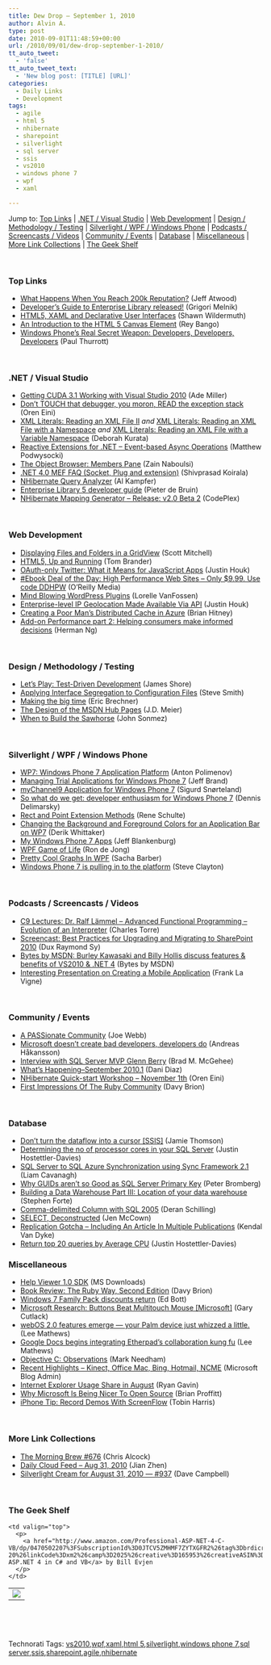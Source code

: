 ```yaml
---
title: Dew Drop – September 1, 2010
author: Alvin A.
type: post
date: 2010-09-01T11:48:59+00:00
url: /2010/09/01/dew-drop-september-1-2010/
tt_auto_tweet:
  - 'false'
tt_auto_tweet_text:
  - 'New blog post: [TITLE] [URL]'
categories:
  - Daily Links
  - Development
tags:
  - agile
  - html 5
  - nhibernate
  - sharepoint
  - silverlight
  - sql server
  - ssis
  - vs2010
  - windows phone 7
  - wpf
  - xaml

---
```

Jump to: [Top Links][1] | [.NET / Visual Studio][2] | [Web Development][3] | [Design / Methodology / Testing][4] | [Silverlight / WPF / Windows Phone][5] | [Podcasts / Screencasts / Videos][6] | [Community / Events][7] | [Database][8] | [Miscellaneous][9] | [More Link Collections][10] | [The Geek Shelf][11] 

&#160;

### <a name="top"></a>Top Links

  * [What Happens When You Reach 200k Reputation?][12] (Jeff Atwood)
  * [Developer’s Guide to Enterprise Library released!][13] (Grigori Melnik)
  * [HTML5, XAML and Declarative User Interfaces][14] (Shawn Wildermuth)
  * [An Introduction to the HTML 5 Canvas Element][15] (Rey Bango)
  * [Windows Phone&#8217;s Real Secret Weapon: Developers, Developers, Developers][16] (Paul Thurrott)

&#160;

### <a name="dotnet"></a>.NET / Visual Studio

  * [Getting CUDA 3.1 Working with Visual Studio 2010][17] (Ade Miller)
  * [Don’t TOUCH that debugger, you moron, READ the exception stack][18] (Oren Eini)
  * [XML Literals: Reading an XML File II][19] _and_&#160;[XML Literals: Reading an XML File with a Namespace][20] _and_&#160;[XML Literals: Reading an XML File with a Variable Namespace][21] (Deborah Kurata)
  * [Reactive Extensions for .NET – Event-based Async Operations][22] (Matthew Podwysocki)
  * [The Object Browser: Members Pane][23] (Zain Naboulsi)
  * [.NET 4.0 MEF FAQ (Socket, Plug and extension)][24] (Shivprasad Koirala)
  * [NHibernate Query Analyzer][25] (Al Kampfer)
  * [Enterprise Library 5 developer guide][26] (Pieter de Bruin)
  * [NHibernate Mapping Generator &#8211; Release: v2.0 Beta 2][27] (CodePlex)

&#160;

### <a name="web"></a>Web Development

  * [Displaying Files and Folders in a GridView][28] (Scott Mitchell)
  * [HTML5, Up and Running][29] (Tom Brander)
  * [OAuth-only Twitter: What it Means for JavaScript Apps][30] (Justin Houk)
  * [#Ebook Deal of the Day: High Performance Web Sites &#8211; Only $9.99. Use code DDHPW][31] (O&#8217;Reilly Media)
  * [Mind Blowing WordPress Plugins][32] (Lorelle VanFossen)
  * [Enterprise-level IP Geolocation Made Available Via API][33] (Justin Houk)
  * [Creating a Poor Man’s Distributed Cache in Azure][34] (Brian Hitney)
  * [Add-on Performance part 2: Helping consumers make informed decisions][35] (Herman Ng)

&#160;

### <a name="design"></a>Design / Methodology / Testing

  * [Let&#8217;s Play: Test-Driven Development][36] (James Shore)
  * [Applying Interface Segregation to Configuration Files][37] (Steve Smith)
  * [Making the big time][38] (Eric Brechner)
  * [The Design of the MSDN Hub Pages][39] (J.D. Meier)
  * [When to Build the Sawhorse][40] (John Sonmez)

&#160;

### <a name="silverlight"></a>Silverlight / WPF / Windows Phone

  * [WP7: Windows Phone 7 Application Platform][41] (Anton Polimenov)
  * <a href="http://www.slickthought.net/post/2010/08/30/Managing-Trial-Applications-for-Windows-Phone-7.aspx" target="_blank">Managing Trial Applications for Windows Phone 7</a> (Jeff Brand)
  * [myChannel9 Application for Windows Phone 7][42] (Sigurd Snørteland)
  * [So what do we get: developer enthusiasm for Windows Phone 7][43] (Dennis Delimarsky)
  * [Rect and Point Extension Methods][44] (Rene Schulte)
  * [Changing the Background and Foreground Colors for an Application Bar on WP7][45] (Derik Whittaker)
  * [My Windows Phone 7 Apps][46] (Jeff Blankenburg)
  * [WPF Game of Life][47] (Ron de Jong)
  * [Pretty Cool Graphs In WPF][48] (Sacha Barber)
  * [Windows Phone 7 is pulling in to the platform][49] (Steve Clayton)

&#160;

### <a name="podcasts"></a>Podcasts / Screencasts / Videos

  * [C9 Lectures: Dr. Ralf Lämmel &#8211; Advanced Functional Programming &#8211; Evolution of an Interpreter][50] (Charles Torre)
  * [Screencast: Best Practices for Upgrading and Migrating to SharePoint 2010][51] (Dux Raymond Sy)
  * [Bytes by MSDN: Burley Kawasaki and Billy Hollis discuss features & benefits of VS2010 & .NET 4][52] (Bytes by MSDN)
  * [Interesting Presentation on Creating a Mobile Application][53] (Frank La Vigne)

&#160;

### <a name="events"></a>Community / Events

  * [A PASSionate Community][54] (Joe Webb)
  * [Microsoft doesn’t create bad developers, developers do][55] (Andreas Håkansson)
  * [Interview with SQL Server MVP Glenn Berry][56] (Brad M. McGehee)
  * [What’s Happening–September 2010.1][57] (Dani Diaz)
  * [NHibernate Quick-start Workshop &#8211; November 1th][58] (Oren Eini)
  * [First Impressions Of The Ruby Community][59] (Davy Brion)

&#160;

### <a name="db"></a>Database

  * [Don’t turn the dataflow into a cursor [SSIS]][60] (Jamie Thomson)
  * [Determining the no of processor cores in your SQL Server][61] (Justin Hostettler-Davies)
  * [SQL Server to SQL Azure Synchronization using Sync Framework 2.1][62] (Liam Cavanagh)
  * [Why GUIDs aren&#8217;t so Good as SQL Server Primary Key][63] (Peter Bromberg)
  * [Building a Data Warehouse Part III: Location of your data warehouse][64] (Stephen Forte)
  * [Comma-delimited Column with SQL 2005][65] (Deran Schilling)
  * [SELECT, Deconstructed][66] (Jen McCown)
  * [Replication Gotcha &#8211; Including An Article In Multiple Publications][67] (Kendal Van Dyke)
  * [Return top 20 queries by Average CPU][68] (Justin Hostettler-Davies)

<a name="sp"></a>

### <a name="misc"></a>Miscellaneous

  * [Help Viewer 1.0 SDK][69] (MS Downloads)
  * [Book Review: The Ruby Way, Second Edition][70] (Davy Brion)
  * [Windows 7 Family Pack discounts return][71] (Ed Bott)
  * [Microsoft Research: Buttons Beat Multitouch Mouse [Microsoft]][72] (Gary Cutlack)
  * [webOS 2.0 features emerge &#8212; your Palm device just whizzed a little.][73] (Lee Mathews)
  * [Google Docs begins integrating Etherpad&#8217;s collaboration kung fu][74] (Lee Mathews)
  * [Objective C: Observations][75] (Mark Needham)
  * [Recent Highlights &#8211; Kinect, Office Mac, Bing, Hotmail, NCME][76] (Microsoft Blog Admin)
  * [Internet Explorer Usage Share in August][77] (Ryan Gavin)
  * [Why Microsoft Is Being Nicer To Open Source][78] (Brian Proffitt)
  * [iPhone Tip: Record Demos With ScreenFlow][79] (Tobin Harris)

&#160;

### <a name="links"></a>More Link Collections

  * [The Morning Brew #676][80] (Chris Alcock)
  * [Daily Cloud Feed &#8211; Aug 31, 2010][81] (Jian Zhen)
  * [Silverlight Cream for August 31, 2010 &#8212; #937][82] (Dave Campbell)

&#160;

### <a name="shelf"></a>The Geek Shelf

<table border="0" cellspacing="0" cellpadding="0">
  <tr>
    <td>
      <img data-recalc-dims="1" decoding="async" src="https://i0.wp.com/ecx.images-amazon.com/images/I/51QXsQLe7kL._SL160_.jpg?w=660" />
    </td>
    
    <td valign="top">
      <p>
        <a href="http://www.amazon.com/Professional-ASP-NET-4-C-VB/dp/0470502207%3FSubscriptionId%3D0JTCV5ZMHMF7ZYTXGFR2%26tag%3Dbrdicr-20%26linkCode%3Dxm2%26camp%3D2025%26creative%3D165953%26creativeASIN%3D0470502207">Professional ASP.NET 4 in C# and VB</a> by Bill Evjen
      </p>
    </td>
  </tr>
</table>

&#160;

<div style="padding-bottom: 0px; margin: 0px; padding-left: 0px; padding-right: 0px; display: inline; float: none; padding-top: 0px" id="scid:C16BAC14-9A3D-4c50-9394-FBFEF7A93539:6e07968a-ad34-49c5-b9e6-f7fbc3b6f6f9" class="wlWriterEditableSmartContent">
  <!--dotnetkickit-->
</div>

&#160;

<div style="padding-bottom: 0px; margin: 0px; padding-left: 0px; padding-right: 0px; display: inline; float: none; padding-top: 0px" id="scid:0767317B-992E-4b12-91E0-4F059A8CECA8:9f13c3ce-18ff-4853-9214-0f16a89be621" class="wlWriterEditableSmartContent">
  Technorati Tags: <a href="http://technorati.com/tags/vs2010" rel="tag">vs2010</a>,<a href="http://technorati.com/tags/wpf" rel="tag">wpf</a>,<a href="http://technorati.com/tags/xaml" rel="tag">xaml</a>,<a href="http://technorati.com/tags/html+5" rel="tag">html 5</a>,<a href="http://technorati.com/tags/silverlight" rel="tag">silverlight</a>,<a href="http://technorati.com/tags/windows+phone+7" rel="tag">windows phone 7</a>,<a href="http://technorati.com/tags/sql+server" rel="tag">sql server</a>,<a href="http://technorati.com/tags/ssis" rel="tag">ssis</a>,<a href="http://technorati.com/tags/sharepoint" rel="tag">sharepoint</a>,<a href="http://technorati.com/tags/agile" rel="tag">agile</a>,<a href="http://technorati.com/tags/nhibernate" rel="tag">nhibernate</a>
</div>

 [1]: https://morningdew-bpc6g3a0fgaxdxcu.eastus2-01.azurewebsites.net/#top
 [2]: https://morningdew-bpc6g3a0fgaxdxcu.eastus2-01.azurewebsites.net/#dotnet
 [3]: https://morningdew-bpc6g3a0fgaxdxcu.eastus2-01.azurewebsites.net/#web
 [4]: https://morningdew-bpc6g3a0fgaxdxcu.eastus2-01.azurewebsites.net/#design
 [5]: https://morningdew-bpc6g3a0fgaxdxcu.eastus2-01.azurewebsites.net/#silverlight
 [6]: https://morningdew-bpc6g3a0fgaxdxcu.eastus2-01.azurewebsites.net/#podcasts
 [7]: https://morningdew-bpc6g3a0fgaxdxcu.eastus2-01.azurewebsites.net/#events
 [8]: https://morningdew-bpc6g3a0fgaxdxcu.eastus2-01.azurewebsites.net/#db
 [9]: https://morningdew-bpc6g3a0fgaxdxcu.eastus2-01.azurewebsites.net/#misc
 [10]: https://morningdew-bpc6g3a0fgaxdxcu.eastus2-01.azurewebsites.net/#links
 [11]: https://morningdew-bpc6g3a0fgaxdxcu.eastus2-01.azurewebsites.net/#shelf
 [12]: http://blog.stackoverflow.com/2010/09/what-happens-when-you-reach-200k-reputation/
 [13]: http://blogs.msdn.com/b/agile/archive/2010/08/31/developer-s-guide-to-enterprise-library-released.aspx
 [14]: http://wildermuth.com/2010/08/31/HTML5_XAML_and_Declarative_User_Interfaces
 [15]: http://services.social.microsoft.com/feeds/FeedItem?feedId=36e7d554-fe7f-4770-acb3-ff91a721be92&itemId=0aba46c9-2665-4020-933a-450bcffa0896&title=An+Introduction+to+the+HTML+5+Canvas+Element&uri=http%3a%2f%2fmsdn.microsoft.com%2fscriptjunkie%2fff961912.aspx&k=voueXHXyZREHixJZUWKCaqsXGBPhQ6Dvd9c6vlZCVIM%3d
 [16]: http://www.winsupersite.com/mobile/wp7_devs.asp
 [17]: http://www.ademiller.com/blogs/tech/2010/08/getting-cuda-3-1-working-with-visual-studio-2010/
 [18]: http://feedproxy.google.com/~r/AyendeRahien/~3/0TmdJieMr2M/donrsquot-touch-that-debugger-you-moron-read-the-exception-stack.aspx
 [19]: http://msmvps.com/blogs/deborahk/archive/2010/08/31/xml-literals-reading-an-xml-file-ii.aspx
 [20]: http://msmvps.com/blogs/deborahk/archive/2010/08/31/xml-literals-reading-an-xml-file-with-a-namespace.aspx
 [21]: http://msmvps.com/blogs/deborahk/archive/2010/08/31/xml-literals-reading-an-xml-file-with-a-variable-namespace.aspx
 [22]: http://codebetter.com/blogs/matthew.podwysocki/archive/2010/08/31/reactive-extensions-for-net-event-based-async-operations.aspx
 [23]: http://feedproxy.google.com/~r/zainnab/~3/95sXx4EtTZ0/the-object-browser-members-pane-vstiptool0083.aspx
 [24]: http://www.codeproject.com/KB/aspnet/DOTNETMEF4_0.aspx
 [25]: http://feedproxy.google.com/~r/AlkampferEng/~3/UcX6NBEn9dg/
 [26]: http://www.pieterdebruin.net/2010/09/01/EnterpriseLibrary5DeveloperGuide.aspx
 [27]: http://nmg.codeplex.com/releases/view/51485
 [28]: http://www.4guysfromrolla.com/articles/090110-1.aspx
 [29]: http://feeds.dzone.com/~r/zones/css/~3/WOM6E4GVobk/html5-and-running
 [30]: http://feedproxy.google.com/~r/ProgrammableWeb/~3/PJ8oOz8u9c8/
 [31]: http://feeds.oreilly.com/~r/oreilly/news/~3/Al43sqL9SjU/
 [32]: http://lorelle.wordpress.com/2010/08/31/mind-blowing-wordpress-plugins/
 [33]: http://feedproxy.google.com/~r/ProgrammableWeb/~3/ibwqOwQ3Lf8/
 [34]: http://feedproxy.google.com/~r/structuretoobig/~3/llwZlfBDjYs/post.aspx
 [35]: http://blogs.msdn.com/b/ie/archive/2010/08/31/add-on-performance-part-2-helping-consumers-make-informed-decisions.aspx
 [36]: http://jamesshore.com/Blog/Lets-Play-Test-Driven-Development.html
 [37]: http://stevesmithblog.com/blog/applying-interface-segregation-to-configuration-files/
 [38]: http://blogs.msdn.com/b/eric_brechner/archive/2010/09/01/making-the-big-time.aspx
 [39]: http://feedproxy.google.com/~r/jmeier/~3/djuOjFaFkmM/the-design-of-the-msdn-hub-pages.aspx
 [40]: http://simpleprogrammer.com/2010/08/31/when-to-build-the-sawhorse/
 [41]: http://feedproxy.google.com/~r/silverlightshow/~3/nWXoWFDtjyE/WP7-Windows-Phone-7-Application-Platform.aspx
 [42]: http://sigurdsnorteland.wordpress.com/2010/08/30/mychannel9-view-channel9-on-your-wp7-3/
 [43]: http://feeds.dzone.com/~r/zones/dotnet/~3/bTYWZTmluQM/so-what-do-we-get-developer
 [44]: http://kodierer.blogspot.com/2010/08/rect-and-point-extension-methods.html
 [45]: http://feedproxy.google.com/~r/Devlicious/~3/V4p0gC3YUuw/changing-the-background-and-foreground-colors-for-an-application-bar-on-wp7.aspx
 [46]: http://feedproxy.google.com/~r/Blankenthoughts/~3/Fh7H36nhTLU/post.aspx
 [47]: http://www.codeproject.com/KB/WPF/Life_WPF.aspx
 [48]: http://sachabarber.net/?p=815
 [49]: http://blogs.msdn.com/b/stevecla01/archive/2010/09/01/windows-phone-7-is-pulling-in-to-the-platform.aspx
 [50]: http://channel9.msdn.com/shows/Going+Deep/C9-Lectures-Dr-Ralf-Lmmel-Advanced-Functional-Programming-Evolution-of-an-Interpreter/
 [51]: http://feedproxy.google.com/~r/Meetdux/~3/v-gHEaquxtw/best-practices-for-upgrading-migrating-sharepoint-2010.aspx
 [52]: http://channel9.msdn.com/posts/Bytes+by+MSDN/Bytes-by-MSDN-Burley-Kawasaki-and-Billy-Hollis-Discuss-features--benefits-of-VS2010--NET-4/
 [53]: http://franksworld.com/blog/archive/2010/08/31/12118.aspx
 [54]: http://webbtechsolutions.com/2010/08/31/a-passionate-community/
 [55]: http://elegantcode.com/2010/09/01/microsoft-doesnt-create-bad-developers-developers-do/
 [56]: http://www.sqlservercentral.com/blogs/aloha_dba/archive/2010/08/31/interview-with-sql-server-mvp-glenn-berry.aspx
 [57]: http://blogs.msdn.com/b/dani/archive/2010/08/31/what-s-happening-september-2010-1.aspx
 [58]: http://feedproxy.google.com/~r/AyendeRahien/~3/_lcg6yXdMkc/nhibernate-quick-start-workshop-november-1th.aspx
 [59]: http://feedproxy.google.com/~r/davybrion/~3/EAfM_BekSLM/
 [60]: http://feedproxy.google.com/~r/jamiet/~3/H6dkmvzZ9pY/don-t-turn-the-dataflow-into-a-cursor-ssis.aspx
 [61]: http://www.sqlservercentral.com/blogs/databaseexpertisecom/archive/2010/08/31/determining-the-no-of-processor-cores-in-your-sql-server.aspx
 [62]: http://channel9.msdn.com/posts/LiamCavanagh/SQL-Server-to-SQL-Azure-Synchronization-using-Sync-Framework-21/
 [63]: http://feedproxy.google.com/~r/blogspot/lGrQ/~3/Qtr1xzpSxO4/why-guids-arent-so-good-as-sql-server.html
 [64]: http://feedproxy.google.com/~r/StephenFortesBlog/~3/js_HUHlqubk/PermaLink,guid,be31da04-8a8e-4d73-9108-30ff675ed0f5.aspx
 [65]: http://feedproxy.google.com/~r/derans/~3/bHY3s5etTGc/comma-delimited-column-with-sql-2005.html
 [66]: http://feedproxy.google.com/~r/sqlserverpedia/~3/pLmR5sqKwIc/
 [67]: http://www.sqlservercentral.com/blogs/kendalvandyke/archive/2010/08/31/replication-gotcha-_2D00_-including-an-article-in-multiple-publications.aspx
 [68]: http://www.sqlservercentral.com/blogs/databaseexpertisecom/archive/2010/08/31/return-top-20-queries-by-average-cpu.aspx
 [69]: http://feedproxy.google.com/~r/MicrosoftDownloadCenter/~3/SldntFZiMFU/details.aspx
 [70]: http://feedproxy.google.com/~r/davybrion/~3/7l-AUx4Mpqg/
 [71]: http://feedproxy.google.com/~r/zdnet/Bott/~3/jxMMn_rzNXw/2380
 [72]: http://feeds.gawker.com/~r/lifehacker/full/~3/mhGR_Oi-wNQ/microsoft-research-buttons-beat-multitouch-mouse
 [73]: http://www.pheedcontent.com/click.phdo?i=f4a395741beac95a633dd4e987c9cb08
 [74]: http://www.pheedcontent.com/click.phdo?i=ed98bbf977e2e336fd0d8ad888b66d27
 [75]: http://feedproxy.google.com/~r/MarkNeedham/~3/szyywRRCh4g/
 [76]: http://blogs.technet.com/b/microsoft_blog/archive/2010/08/31/recent-highlights-kinect-office-mac-bing-hotmail-ncme.aspx
 [77]: http://windowsteamblog.com/ie/b/ie/archive/2010/09/01/internet-explorer-usage-share-in-august.aspx
 [78]: http://www.itworld.com/open-source/119054/why-microsoft-being-nice-open-source
 [79]: http://feedproxy.google.com/~r/blog_of_tobin/~3/MqxT7ZEmuAY/
 [80]: http://feedproxy.google.com/~r/ReflectivePerspective/~3/MMoJdZ804RU/
 [81]: http://cloudfeed.net/2010/08/31/daily-cloud-feed-aug-31-2010/
 [82]: http://geekswithblogs.net/WynApseTechnicalMusings/archive/2010/08/31/141576.aspx